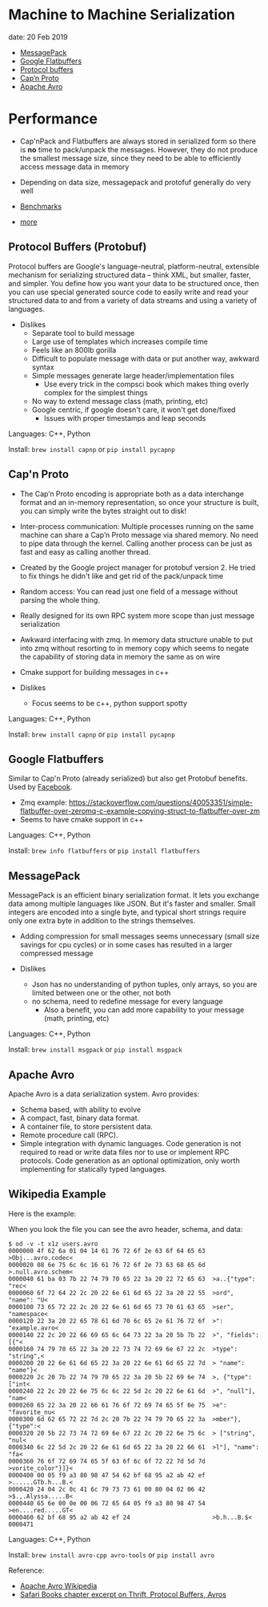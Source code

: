 # Machine to Machine Serialization

date: 20 Feb 2019

- [MessagePack](https://msgpack.org)
- [Google Flatbuffers](https://google.github.io/flatbuffers/)
- [Protocol buffers](https://developers.google.com/protocol-buffers/)
- [Cap’n Proto](https://capnproto.org/)
- [Apache Avro](http://avro.apache.org/docs/current/)

# Performance

- Cap'nPack and Flatbuffers are always stored in serialized form so there is **no** time to pack/unpack the messages. However, they do not produce the smallest message size, since they need to be able to efficiently access message data in memory
- Depending on data size, messagepack and protofuf generally do very well

- [Benchmarks](https://github.com/thekvs/cpp-serializers)
- [more](https://codeburst.io/json-vs-protocol-buffers-vs-flatbuffers-a4247f8bda6f)

## Protocol Buffers (Protobuf)

Protocol buffers are Google's language-neutral, platform-neutral, extensible mechanism for serializing structured data – think XML, but smaller, faster, and simpler. You define how you want your data to be structured once, then you can use special generated source code to easily write and read your structured data to and from a variety of data streams and using a variety of languages.

- Dislikes
  - Separate tool to build message
  - Large use of templates which increases compile time
  - Feels like an 800lb gorilla
  - Difficult to populate message with data or put another way, awkward syntax
  - Simple messages generate large header/implementation files
    - Use every trick in the compsci book which makes thing overly complex for the simplest things
  - No way to extend message class (math, printing, etc)
  - Google centric, if google doesn't care, it won't get done/fixed
    - Issues with proper timestamps and leap seconds

Languages: C++, Python

Install: `brew install capnp` or `pip install pycapnp`

## Cap'n Proto

- The Cap’n Proto encoding is appropriate both as a data interchange format and an in-memory representation, so once your structure is built, you can simply write the bytes straight out to disk!
- Inter-process communication: Multiple processes running on the same machine can share a Cap’n Proto message via shared memory. No need to pipe data through the kernel. Calling another process can be just as fast and easy as calling another thread.
- Created by the Google project manager for protobuf version 2. He tried to fix things he didn't like and get rid of the pack/unpack time
- Random access: You can read just one field of a message without parsing the whole thing.
- Really designed for its own RPC system more scope than just message serialization
- Awkward interfacing with zmq. In memory data structure unable to put into zmq without resorting to in memory copy which seems to negate the capability of storing data in memory the same as on wire
- Cmake support for building messages in c++

- Dislikes
  - Focus seems to be c++, python support spotty
  
Languages: C++, Python

Install: `brew install capnp` or `pip install pycapnp`

## Google Flatbuffers

Similar to Cap'n Proto (already serialized) but also get Protobuf benefits. Used by [Facebook](https://code.fb.com/android/improving-facebook-s-performance-on-android-with-flatbuffers/).
- Zmq example: https://stackoverflow.com/questions/40053351/simple-flatbuffer-over-zeromq-c-example-copying-struct-to-flatbuffer-over-zm
- Seems to have cmake support in c++

Languages: C++, Python

Install: `brew info flatbuffers` or `pip install flatbuffers`

## MessagePack

MessagePack is an efficient binary serialization format. It lets you exchange data among multiple languages like JSON. But it's faster and smaller. Small integers are encoded into a single byte, and typical short strings require only one extra byte in addition to the strings themselves.
- Adding compression for small messages seems unnecessary (small size savings for cpu cycles) or in some cases has resulted in a larger compressed message

- Dislikes
  - Json has no understanding of python tuples, only arrays, so you are limited between one or the other, not both
  - no schema, need to redefine message for every language
    - Also a benefit, you can add more capability to your message (math, printing, etc)

Languages: C++, Python

Install: `brew install msgpack` or `pip install msgpack`

## Apache Avro

Apache Avro is a data serialization system. Avro provides:

- Schema based, with ability to evolve
- A compact, fast, binary data format.
- A container file, to store persistent data.
- Remote procedure call (RPC).
- Simple integration with dynamic languages. Code generation is not required to read or write data files nor to use or implement RPC protocols. Code generation as an optional optimization, only worth implementing for statically typed languages.

## Wikipedia Example

Here is the example:

<script src="https://gist.github.com/walchko/8d3f9edd5ac3d8170cfbbf80bf65a485.js"></script>

When you look the file you can see the avro header, schema, and data:

```
$ od -v -t x1z users.avro 
0000000 4f 62 6a 01 04 14 61 76 72 6f 2e 63 6f 64 65 63  >Obj...avro.codec<
0000020 08 6e 75 6c 6c 16 61 76 72 6f 2e 73 63 68 65 6d  >.null.avro.schem<
0000040 61 ba 03 7b 22 74 79 70 65 22 3a 20 22 72 65 63  >a..{"type": "rec<
0000060 6f 72 64 22 2c 20 22 6e 61 6d 65 22 3a 20 22 55  >ord", "name": "U<
0000100 73 65 72 22 2c 20 22 6e 61 6d 65 73 70 61 63 65  >ser", "namespace<
0000120 22 3a 20 22 65 78 61 6d 70 6c 65 2e 61 76 72 6f  >": "example.avro<
0000140 22 2c 20 22 66 69 65 6c 64 73 22 3a 20 5b 7b 22  >", "fields": [{"<
0000160 74 79 70 65 22 3a 20 22 73 74 72 69 6e 67 22 2c  >type": "string",<
0000200 20 22 6e 61 6d 65 22 3a 20 22 6e 61 6d 65 22 7d  > "name": "name"}<
0000220 2c 20 7b 22 74 79 70 65 22 3a 20 5b 22 69 6e 74  >, {"type": ["int<
0000240 22 2c 20 22 6e 75 6c 6c 22 5d 2c 20 22 6e 61 6d  >", "null"], "nam<
0000260 65 22 3a 20 22 66 61 76 6f 72 69 74 65 5f 6e 75  >e": "favorite_nu<
0000300 6d 62 65 72 22 7d 2c 20 7b 22 74 79 70 65 22 3a  >mber"}, {"type":<
0000320 20 5b 22 73 74 72 69 6e 67 22 2c 20 22 6e 75 6c  > ["string", "nul<
0000340 6c 22 5d 2c 20 22 6e 61 6d 65 22 3a 20 22 66 61  >l"], "name": "fa<
0000360 76 6f 72 69 74 65 5f 63 6f 6c 6f 72 22 7d 5d 7d  >vorite_color"}]}<
0000400 00 05 f9 a3 80 98 47 54 62 bf 68 95 a2 ab 42 ef  >......GTb.h...B.<
0000420 24 04 2c 0c 41 6c 79 73 73 61 00 80 04 02 06 42  >$.,.Alyssa.....B<
0000440 65 6e 00 0e 00 06 72 65 64 05 f9 a3 80 98 47 54  >en....red.....GT<
0000460 62 bf 68 95 a2 ab 42 ef 24                       >b.h...B.$<
0000471
```
  
Languages: C++, Python

Install: `brew install avro-cpp avro-tools` or `pip install avro`

Reference: 

- [Apache Avro Wikipedia](https://en.wikipedia.org/wiki/Apache_Avro)
- [Safari Books chapter excerpt on Thrift, Protocol Buffers, Avros](serialization.pdf)
